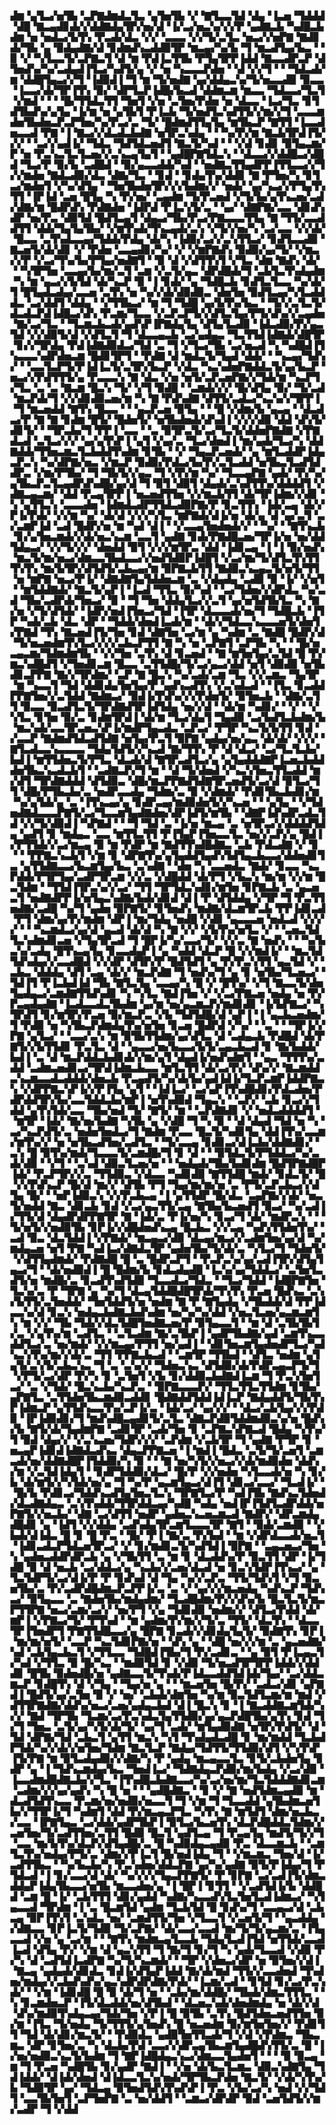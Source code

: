 ▟▆▝▄▜▃▞▅▜▙▝▃▛▇▟▆▟▃▜▃▝▄▜▅▜▙▝▞▝▇▜▃▃▜▟▝▟▄▝▐▃▅▝▜▟▟▟▝▟█▝▇▃▄▟▊▟▞▞▟▟▇▟▄▜▛▞▅▞▟▝▐▞▃▞▅▃▚▞▞▞▛▝▄▟▇▃▙▝▚▟█▃▙▟▆▝▅▝▅▟▃▞▙▜▚▝▛▃▟▞▟▃▝▞▞▝▃▃▃▝▞▞▜▞▃▜▃▝▅▃▞▞▅▛▇▝▇▟▊▟▞▜▙▝▄▝▉▟▄▟▇▞▟▝▊▟▆▟▚▃▟▟▉▜▛▝▆▃▄▞▚▞▙▝▜▝▆▃▟▜▄▞▙▃▝▝▉▝▞▝▚▜▃▃▜▞▃▛▇▃▜▝▟▝▆▝▛▟▐▃▜▜▙▝▛▜▄▜▛▛▐▟▟▝▇▃▃▟▛▃▛▝▟▜▅▟▚▞▚▞▃▟▄▟▐▜▃▞▚▟▜▞▄▝▞▝▅▝▚▃▃▃▛▟▅▝▝▟▝▞▞▜▝▝▝▜▟▃▟▞▆▝▟▟█▜▄▃▞▞▜▝▐▟▉▟▐▝▜▝▆▝▜▞▅▟▇▝▄▞▟▟▄▃▚▞▜▞▅▃▃▟▉▝▉▃▃▝▐▃▃▞▟▞▜▛▐▜▚▝▉▞▝▟▛▜▃▛▐▟█▞▙▃▟▝▟▟▆▃▆▝▆▃▃▝▜▟▃▃▞▜▃▜▝▞▆▟▝▝▝▝█▞▜▜▟▃▜▜▝▜▅▜▝▞▅▝▃▜▅▞▛▟▅▝▅▝▟▃▃▝▐▃▞▜▃▝▊▜▟▜▙▟▚▞▄▜▄▝▐▞▆▝▅▝▄▜▙▜▝▛▐▃▙▝▜▞▅▟▜▃▚▟▜▜▞▞▆▞▞▜▝▃▃▃▆▟▅▜▙▟▅▃▛▃▛▜▅▞▚▞▛▃▞▃▝▜▞▝█▟▆▟▜▜▄▜▄▝▆▜▙▃▛▝▇▜▜▝▐▃▃▟▅▃▃▟▝▛▇▝▐▝▇▃▞▞▟▃▟▃▙▟▇▝▅▜▛▃▚▟▄▝▝▝▚▞▛▞▆▝▇▃▙▜▛▟▐▜▞▞▞▝▝▃▞▞▄▟▐▞▝▜▟▃▝▜▟▜▟▃▅▟▜▝▇▃▜▞▚▟▝▝▝▞▟▝▊▟▊▝▉▜▄▃▆▞▛▝▅▝▛▃▚▃▜▃▜▃▅▞▞▃▚▃▄▜▄▜▝▝▄▟█▛▇▜▟▃▚▝▝▟▃▃▞▞▟▟█▃▞▟█▟▝▜▃▞▛▝▉▞▙▝▃▟█▟▝▝▉▞▄▃▃▟▟▞▚▟▝▝▅▟▇▃▜▜▄▟▛▛▐▜▜▃▃▞▞▜▞▞▆▟▅▝▇▟▃▟▉▞▟▃▝▟▇▞▜▃▝▝▊▟▝▝▊▟▄▜▚▞▟▟▊▝▇▝▛▜▅▞▚▝▊▜▃▞▆▟▅▜▝▞▚▞▟▜▄▝▝▜▅▜▙▟▅▜▛▞▞▞▙▟▆▞▞▝▅▟▞▝▄▞▚▃▞▞▛▜▄▜▚▜▜▝▐▛▐▟▝▃▅▝█▜▄▝▚▝▛▞▅▞▝▃▄▟▆▝▜▞▛▃▅▟▝▞▜▞▙▞▄▜▚▃▅▞▃▟▞▟▇▞▆▝█▟▛▟▚▝▛▟▇▟▅▝▐▟▛▟▝▛▐▃▚▜▞▃▝▝▄▞▝▟▇▛▇▞▃▃▝▟▊▟▚▟▛▝▅▞▛▃▝▟▉▜▟▝█▟▜▃▄▜▝▟▄▃▞▜▙▞▛▃▞▛▇▃▃▃▜▜▄▝▇▝▜▜▞▃▃▟▟▜▜▝▟▟▞▜▄▜▄▜▙▞▝▞▆▜▚▟▞▜▚▃▄▟▞▃▚▝▞▜▞▞▅▞▚▝▃▞▃▃▝▞▞▟▞▝█▃▃▝▃▜▚▟▃▃▄▞▜▟▟▞▛▟▄▝▟▞▚▝▐▟▉▞▃▞▞▃▚▜▜▃▞▝▊▟▜▃▃▟▉▝▇▃▅▜▞▟▞▟▊▝▞▝▛▟▅▝▃▃▄▟▊▞▚▞▝▞▝▞▆▛▇▟▚▝▉▟▉▞▄▞▜▞▝▞▆▃▞▞▛▝▞▃▞▜▚▞▙▞▛▜▄▞▅▟▇▜▝▝▉▝▟▝▞▟▜▜▚▜▝▞▜▃▝▟▆▝▇▟▚▝▟▞▝▝▚▜▛▜▅▝▃▃▄▞▙▞▆▞▃▜▝▃▆▝▞▃▜▞▄▃▝▟▛▟█▟▞▜▝▃▙▜▃▜▚▟▄▟▆▝▚▝▆▝▄▃▞▞▙▜▟▝▟▞▚▃▛▝▉▝▐▝▊▟▞▝▄▝▜▟█▃▙▝▊▟▜▃▜▃▃▝▚▞▟▞▜▝█▜▄▟▃▟▄▞▃▃▅▝▃▜▚▝▅▝▚▞▞▟▞▟▉▟▉▃▝▟▅▜▅▝▉▟▜▃▄▞▚▜▃▟▟▟▃▝▃▞▟▟▜▝▟▟▄▝▝▞▜▜▙▃▞▝▆▝▜▝▜▟█▝▄▞▙▜▚▞▙▃▝▝▜▞▞▃▜▃▜▞▟▃▟▃▛▟▐▟█▃▞▟▚▝▛▃▆▞▜▃▃▝▞▃▛▃▛▜▞▞▟▜▃▜▄▞▛▜▞▟▚▞▞▃▄▟▅▝▇▞▃▞▜▃▝▝▜▃▆▃▙▃▟▞▄▟▚▛▐▛▇▟▄▜▄▝▟▜▄▜▃▟▉▝▐▟▃▟▉▞▛▞▄▃▜▟▝▞▞▟▉▜▞▟▝▞▟▜▃▜▝▜▝▟▃▃▄▃▙▝▃▞▄▟▄▃▝▜▃▜▜▟▐▟▇▟▞▟█▜▛▝▊▞▞▜▛▟▄▝▛▟▐▟▇▟▉▟▃▞▜▟▝▃▝▜▝▞▜▃▞▜▙▝▃▞▅▃▟▝▚▝▚▟█▟▐▜▚▃▃▃▚▟▛▟▅▃▆▝█▟▊▜▛▜▝▝▛▟▇▝▟▝▆▟▃▜▞▜▄▟▝▟▟▞▝▝▚▃▄▞▜▟▚▞▝▝▃▃▜▃▛▜▞▛▐▟▐▃▜▞▃▜▛▞▙▃▛▝▞▟▃▝▚▃▚▟▅▛▇▟▟▃▜▞▄▞▙▃▛▝▅▃▞▞▛▟▜▜▜▞▄▝▛▃▃▃▚▝▇▝▟▃▝▞▅▝▅▜▞▃▛▃▅▛▇▞▞▜▟▞▆▝▚▃▛▜▞▜▃▝▃▝▃▝▇▃▆▝█▃▚▝▜▞▝▞▜▝▉▟█▝▝▃▆▟▞▞▞▝█▞▟▜▄▝▉▞▝▜▞▃▟▝▆▃▛▟▞▜▝▞▞▟▊▟▉▃▅▞▆▝▚▝▇▝▛▟▚▟▇▝▟▜▜▞▃▟▃▞▚▃▚▞▞▜▛▛▐▝▜▝▆▃▅▟▟▝▇▜▚▝█▃▃▝▝▝▄▃▛▃▅▝▉▜▄▝▝▝█▝▞▟▆▞▙▝▄▃▄▝▝▟▃▟▃▞▛▝▇▝▇▝▊▟▆▝█▜▞▝█▟▅▜▞▝▅▜▙▟▅▟▞▟▚▟▐▝▞▞▞▟▉▝▟▟▝▟▚▜▞▟▊▜▞▝▝▜▛▃▙▞▜▝▛▛▐▝▃▃▝▝▃▝▉▜▛▃▜▞▃▞▜▃▜▞▟▟▅▛▇▟▇▝▞▛▇▟▃▟▝▃▜▃▞▞▞▝▄▞▄▜▚▛▐▝▄▜▝▞▄▞▃▝▜▃▞▟▅▟▐▝▆▞▄▟▞▜▃▞▚▝▟▟▇▟▟▞▜▜▅▃▆▃▜▃▙▟▟▜▚▟▆▝▊▜▙▝▝▞▝▜▄▃▛▃▅▟▞▝▄▝▆▜▃▟▟▛▐▟▄▃▛▃▚▝▚▞▟▛▇▞▅▃▝▞▆▃▛▝▉▟▉▞▛▟▃▞▙▞▛▞▃▜▃▟▟▝▅▜▙▃▜▃▟▜▟▟▛▃▝▞▆▞▛▜▙▞▝▜▝▜▙▜▞▞▄▃▝▜▝▞▛▞▆▝▚▞▝▜▃▃▄▛▇▝▄▟▞▝▛▞▚▞▄▜▙▃▛▃▜▃▄▟▛▟▚▟█▞▄▞▟▝▜▝▉▜▝▟▉▜▝▟▄▟▞▃▚▟▜▜▚▞▟▟▟▟▜▝▞▟▇▃▄▃▆▞▝▟▟▝▛▃▄▜▛▛▐▝▅▃▅▟▜▜▅▝▞▞▆▃▙▜▜▝▟▞▜▛▐▟▆▞▞▟▊▝▚▝▄▜▜▃▚▝▃▃▃▟▅▝▐▟▆▟▃▟▛▜▜▟▃▟▉▛▇▞▛▝▊▃▜▜▚▝▐▟▞▃▄▝▟▞▞▛▐▞▛▟▞▝▞▞▆▝▚▞▝▟▞▟▝▞▞▞▚▜▃▝▆▛▇▟▞▟▐▞▅▝▟▞▄▝▟▝▄▞▃▜▝▃▞▃▆▛▐▟▝▃▟▝█▟▛▞▅▝▆▝▚▟▝▟▐▝▝▞▃▃▄▜▅▟▅▟▞▞▝▝▚▞▝▝▇▜▚▃▙▝▊▞▄▜▅▃▆▟▞▞▟▞▅▃▚▃▆▝▃▃▜▝▄▟▇▝▊▟▞▛▇▟█▃▅▞▜▛▐▞▅▝▅▞▟▟▜▟▄▃▞▝▞▞▜▞▞▞▝▟▅▟▟▝▉▜▝▞▞▞▆▜▛▃▝▟▟▝▐▟▊▃▄▝▐▝▐▝▉▞▅▟▚▝▆▃▜▞▆▞▅▃▞▟▆▃▃▜▙▟▃▃▞▞▅▟▜▟▉▛▐▟█▜▝▞▃▞▆▞▜▞▟▜▃▜▚▜▜▜▚▜▚▝▆▞▙▜▛▞▟▜▟▜▞▃▙▃▄▞▆▝▉▛▇▃▙▜▜▝▇▟▉▃▚▃▄▃▜▞▅▜▞▜▜▝▅▝▆▛▇▝▅▃▞▛▐▞▝▟▇▟▇▜▄▜▟▟▅▃▆▝▃▝▞▟▄▟▄▝▃▟▉▝▉▝▐▞▝▞▅▜▝▝▆▜▟▟▇▟▞▝▇▃▜▞▄▛▐▝▐▃▟▝▜▜▃▝▉▞▚▟▝▝▃▞▜▟▅▞▞▟▛▟▃▝▚▞▃▟▝▜▙▞▃▟▛▟▞▜▅▃▞▝▉▝▝▜▝▜▅▝▟▟▄▜▃▞▞▃▜▝▄▞▅▜▟▜▙▜▃▝▚▝▇▞▅▝▞▜▞▟▜▟▞▝▐▟▛▞▅▟▐▜▅▃▞▜▟▝▐▜▛▝▟▃▃▃▟▞▅▞▜▝▜▟█▃▙▝▐▜▛▝▚▟▞▃▙▝▟▃▝▟▛▝▝▜▟▟▞▟▅▟▐▃▟▞▆▝▝▟▞▞▜▟▃▃▚▃▃▃▅▜▞▟▅▜▞▛▇▟▝▜▚▝▇▃▅▟▐▜▞▜▅▝▊▟▝▟▇▜▅▝▃▞▆▝▄▝▚▟▆▝▃▝▇▟█▝█▟▛▞▟▝▜▞▅▃▅▟▆▜▚▜▃▞▞▞▞▃▙▃▛▜▜▝▇▝▚▝▅▝▃▛▇▜▝▃▛▜▙▝▚▝▝▝█▞▅▃▄▃▆▞▜▟▆▟▆▜▙▝▝▞▞▜▅▝▃▜▚▝▟▝▊▃▅▟▝▝▇▝▆▜▅▜▄▞▃▜▟▝█▝▛▞▆▃▚▟█▟▜▝▞▜▅▟▊▃▆▝█▃▃▝▃▜▜▟█▞▜▞▃▞▄▃▞▟▟▝▅▜▝▟▉▟▉▝▅▜▙▟▊▃▛▛▇▝▇▞▞▜▛▟▆▞▝▃▛▝▇▝█▃▚▝▚▞▃▟▞▃▆▝▜▃▝▞▞▃▆▃▝▜▄▜▛▝▆▝▚▃▃▜▝▜▟▝▟▟▊▟▄▜▅▜▄▞▛▝▄▟▚▃▟▜▚▝▞▃▚▟▃▟▝▝▐▜▃▝▊▃▟▟▛▛▇▜▅▞▞▃▜▟▟▝▇▟▆▃▞▝▉▟▐▞▛▟▚▞▞▞▛▟▅▜▞▝▉▜▅▃▙▝▝▟▇▞▃▜▜▝▉▃▃▝▉▃▟▜▃▜▞▜▛▟▇▟▜▛▐▟▜▟▄▝▅▞▞▟▝▝▟▞▆▝▚▟▊▞▝▝▞▝▝▞▚▜▃▝▊▜▅▝▉▞▃▝▊▟▆▜▛▟▐▝▟▞▆▝▜▃▞▟▄▜▝▜▄▟▉▝▃▞▙▟▜▃▙▟▆▞▙▝▆▃▚▟▞▃▃▜▛▃▅▃▚▛▐▞▆▟▛▜▄▃▟▃▝▃▛▃▞▝▛▜▛▝▚▃▜▞▙▜▜▝▊▟▝▞▃▃▛▝▇▟▆▟▜▟▃▟▜▟▇▝▅▜▄▞▛▃▜▝▉▛▇▝▄▟▄▞▅▞▄▃▝▟▞▟▞▝▞▞▞▝▇▜▃▟▃▃▚▃▃▃▃▝▜▟▄▜▟▜▞▞▚▃▟▝▇▞▜▜▚▝▛▝▟▝▟▃▞▝▃▞▜▃▜▃▙▞▙▟▐▝▆▜▜▟▅▃▜▞▛▜▃▝▟▃▟▞▟▝▇▜▛▃▟▜▃▞▄▝▄▜▄▟▟▟▇▛▐▃▅▃▙▟▟▟▅▜▙▃▚▃▟▃▙▜▝▝▃▟▇▃▛▞▜▝▆▝▝▟▝▜▞▟▅▟▝▞▚▃▚▜▅▃▜▜▃▟▟▝▆▞▟▜▝▜▛▟▇▟▟▟▝▟▜▟▉▃▝▟█▞▆▃▛▛▇▟▜▟▇▜▛▃▅▟▜▞▃▞▟▝▉▜▃▞▜▜▝▟█▞▛▜▙▃▙▞▃▝▅▟▛▃▃▟▄▝▜▟▆▞▃▝▉▝▞▟▆▟▞▝▛▟▊▜▙▃▙▟▊▞▆▝▚▞▄▜▟▞▄▝▃▝▐▜▚▃▄▞▄▝▊▟▛▃▄▞▆▟▉▟▅▜▞▞▚▃▅▝▝▝▄▜▄▝▝▞▜▟▅▟▇▟▃▃▃▛▇▜▞▃▞▜▃▃▆▜▄▟▇▟▅▞▟▛▐▟▜▞▆▜▙▝▝▟▇▛▐▟▚▟▛▃▟▃▜▟▝▞▞▜▞▟▉▟▐▝▚▛▇▟▝▝▝▜▝▜▟▝▃▝▐▞▅▝▆▃▄▝▃▝▅▜▛▃▞▞▟▟▟▟▜▟▄▝▄▟▜▝▊▝▆▟▄▃▝▃▃▝▆▜▜▃▜▜▝▛▐▜▄▛▐▜▅▃▃▜▃▝▅▞▞▃▛▞▄▝█▟▐▞▛▜▜▟▞▞▃▞▆▃▄▝▉▝▆▝▛▟▛▝▆▝▇▟▜▜▚▟█▟▇▃▝▃▙▝▛▟▃▟▇▝▞▝▊▝▝▝▛▛▇▃▚▃▙▜▝▞▆▝▊▝▟▛▇▜▚▞▄▜▄▟▟▜▄▟▚▜▟▜▄▃▙▃▃▞▟▟▅▟▊▜▃▝▄▜▜▟▇▃▃▞▙▃▆▜▄▞▙▃▝▃▚▟▇▝▝▟▅▝▚▝▃▃▅▟▃▝▇▟▞▝▊▃▃▝▚▃▛▟▟▞▛▜▛▜▄▞▃▟▛▜▛▃▆▝▞▞▃▝▞▟█▟▟▝▟▞▛▜▝▞▙▃▚▝▆▞▆▝▞▞▆▝█▃▜▟▆▝▝▜▜▟▐▜▛▃▚▞▞▃▞▝▜▜▝▜▛▜▟▃▚▟▊▞▆▜▅▝▊▛▇▃▙▝▃▝▄▃▅▃▜▝▅▟▇▟▛▛▐▞▅▜▄▃▚▟▇▞▙▟▞▟▊▟▝▟▐▝▛▝▟▜▟▟▄▝▞▜▛▝▜▝▛▃▜▜▅▟▇▞▃▟█▝▚▞▜▝▄▟▅▝▉▛▇▜▞▝▊▜▅▟▚▝▆▟▇▞▟▃▆▜▛▃▙▝▛▛▐▟▊▃▟▝▛▜▝▟▆▞▄▞▛▞▆▟▆▝▟▛▐▝▆▞▜▟▄▝▅▟█▝▞▟▊▝▄▃▃▃▅▝▅▟▃▟▝▞▞▞▞▝▝▝▚▃▆▟▃▞▄▞▟▝▄▃▟▝▟▞▟▝▚▝▇▝▞▞▝▞▙▜▚▞▅▜▃▝▞▝▝▃▅▃▜▟▜▃▚▟▆▟▊▃▅▝▞▜▄▜▛▃▟▝▜▝█▛▐▞▚▞▃▃▞▜▞▝▞▞▃▝▇▝▅▟▚▝▝▝▚▞▙▃▚▞▃▟▄▝█▜▚▃▄▜▄▝▊▃▃▟▄▛▐▝▄▝▚▟▟▝▟▃▛▝█▝▞▞▆▟▐▞▝▝▆▃▜▟▜▟▚▟▄▞▞▃▃▟█▟▝▞▞▟▛▝▟▜▛▞▛▝█▟▜▟▜▝▄▝▛▞▛▃▚▜▜▝▄▃▜▟▝▞▝▃▙▃▝▟▟▟▄▝▟▜▝▃▄▝▟▞▞▝▆▃▛▟▇▝▜▝▅▟▚▞▜▝▄▝▊▝▅▜▙▞▜▃▅▃▞▝▜▟▐▜▝▛▐▃▙▟▐▟▝▜▙▝▇▜▃▜▄▝▃▃▄▞▚▝█▝▞▝█▜▚▞▝▞▜▝▇▃▃▜▞▟▅▜▄▟▄▃▞▃▆▟▇▜▜▟▚▟▊▝▚▝▚▜▃▝▇▟▐▜▅▝▞▝▞▃▞▛▇▃▅▝▅▟▄▝▅▝▛▞▛▃▄▟▄▟▇▝▐▃▟▃▃▟▃▜▙▟▆▝▄▞▆▝▅▞▄▃▆▃▛▞▆▟▊▟▊▝▐▞▙▛▇▃▞▝▚▜▛▟▜▝▊▞▆▜▛▞▛▃▅▝▉▞▆▃▛▃▝▞▙▝▜▟▜▟█▞▟▝▄▛▐▝▐▝▄▃▙▃▅▟▆▞▜▝▛▟▉▝▅▝▚▜▙▃▛▟▆▟▄▜▚▞▅▜▅▝▊▃▅▝█▟▛▟▝▞▚▞▝▝▃▝▝▝▜▛▐▞▞▛▇▝▄▜▃▞▝▝▃▃▞▃▚▝▆▝▉▜▙▜▜▟▆▞▄▞▟▜▃▝▟▝▃▟▄▃▙▝▛▟█▟▝▟▞▛▇▜▞▞▙▜▜▟▊▝▛▃▜▃▝▟▝▝▄▃▃▞▅▞▙▃▃▞▙▜▞▃▄▃▙▃▟▝▊▝▇▞▙▟▟▞▙▟▐▝▃▝▟▝▆▃▛▟▟▃▙▟▊▟▞▞▆▞▄▜▝▟▄▟▐▞▅▟▚▟▆▜▝▝▄▃▝▜▜▜▚▞▃▟▟▝▃▟▆▃▅▟▊▃▞▜▛▟▐▟▆▃▙▃▃▝▆▜▃▜▜▝▟▞▃▞▛▞▝▟▚▞▞▝▇▃▆▟▟▃▚▃▆▃▃▟▃▟▟▟▞▟▅▃▙▝▛▃▄▟▜▞▚▞▟▞▙▞▄▟▐▟▐▞▜▃▛▃▆▛▐▟▟▛▇▃▚▝▞▟▛▛▇▃▚▛▐▞▞▛▐▜▄▝▄▜▝▝▐▟▐▃▞▝▃▞▄▛▐▜▚▟█▟▊▞▛▟▃▟▅▞▛▟▛▟▟▜▛▞▙▞▃▃▜▟▟▃▙▞▆▛▐▝▅▜▚▟▉▟▝▜▄▃▚▝▝▃▛▞▝▃▙▝▊▃▞▞▜▟▟▝▄▜▚▜▟▞▃▃▝▜▙▞▅▟▝▜▞▝▇▜▞▝▆▝▝▃▛▟▇▟▊▝▞▝▅▟▃▟▟▟▟▜▝▝▆▜▛▝▐▟▞▝▇▞▅▞▙▟▇▝▚▜▙▝▄▝▞▟█▝▜▝▚▝▉▝▝▟▝▟▄▟▝▜▟▝▅▝▚▝▃▞▚▃▛▟▜▞▃▝▅▟▅▜▅▟▃▞▜▝▇▟▆▝▛▃▃▝█▃▜▞▚▟▊▜▄▝▟▟▐▜▚▞▃▃▆▞▆▜▚▞▞▝▅▝▅▜▙▃▟▜▅▞▃▟▜▃▝▝▜▞▃▃▄▝▊▟▊▃▞▟▐▃▙▞▟▟▇▟▊▞▝▃▚▝█▝▉▜▚▞▆▟▞▜▃▃▃▜▞▃▆▟█▞▜▝▊▝▟▝▝▝▉▜▟▃▜▞▛▜▟▟▃▞▚▞▃▟▞▟▉▝▝▞▜▝▝▃▚▟▝▟▉▃▜▃▅▞▅▝▝▝▅▟▄▟▞▜▙▞▙▟▊▟▆▝█▟▜▛▇▟█▛▐▟▞▝▛▃▛▜▛▞▞▃▝▜▜▟▉▃▝▞▟▃▃▝▚▟▊▟▉▝▇▜▜▟█▝▆▟▞▝▊▟▃▜▞▝█▝▞▞▛▟▚▃▛▝█▞▟▝▆▞▞▝▟▜▙▝▛▜▝▜▄▞▆▞▆▞▅▝▃▝▛▜▞▃▛▃▙▃▞▞▟▜▄▝█▞▝▝▅▛▐▟▉▃▚▝▞▞▛▃▙▃▄▝▐▝▄▜▜▟▛▝█▞▟▃▝▃▄▛▇▞▞▟▞▝▅▃▜▞▅▟▟▝▇▃▝▟▊▃▙▝▊▟▝▞▃▞▄▃▜▜▞▃▄▝▇▜▙▞▙▃▅▟▜▝▉▃▞▝▚▞▃▟▐▞▜▜▞▟▝▟▄▟▛▟▛▛▇▜▛▝▇▝▐▟▞▃▝▛▐▞▅▞▚▝▊▃▞▜▝▟▞▝▆▟▛▃▚▝▝▝▜▞▅▜▞▞▅▟▉▜▙▝▊▛▐▞▞▟█▟▅▟▚▃▄▝█▃▙▃▝▞▞▃▄▝▚▟▚▜▜▟▅▜▚▞▝▃▟▝▉▃▝▟▃▜▟▟▐▝▞▛▇▟▞▝▆▃▄▃▞▟▉▝▟▃▄▞▆▃▞▞▃▟▆▜▅▞▄▞▟▝▚▞▆▟▄▃▅▝▅▜▝▛▇▝▚▟▐▃▞▟▇▟▃▜▛▝▄▟▅▜▙▞▜▞▟▞▃▝▚▜▃▞▜▝▜▟▅▜▞▝▞▟▜▜▄▟▆▟▞▝▛▟▇▟█▝█▝▃▝█▟▛▃▛▜▝▝▛▃▛▃▚▞▄▞▃▟▐▜▛▞▟▜▄▜▄▃▞▜▝▝▟▞▅▟▉▟▐▝█▝█▟▆▞▙▝▊▟▃▟▄▟█▝▐▃▚▞▄▞▜▟▟▃▞▝▃▜▅▜▃▟▜▞▅▝▆▟█▞▃▝▊▃▟▜▚▟▜▟▉▝▜▃▃▟▃▞▜▟▃▝▝▜▃▞▜▟▟▝▐▟█▛▇▜▅▝▜▃▚▞▃▝▛▝▜▛▇▝▄▝▚▞▜▝▟▃▄▜▟▟█▟█▜▛▟▞▜▚▜▚▝▛▃▅▝█▟▚▃▝▃▚▞▙▜▜▞▃▜▅▟▟▞▝▜▅▜▟▟▜▞▅▝▅▟▆▝▇▝▛▝▇▜▄▟▄▝▞▜▙▟▟▞▟▝▛▛▐▟▃▃▚▞▟▝▊▃▚▝▅▟▄▃▙▟▇▃▙▟▚▟▆▝▅▞▚▞▚▞▟▟▝▞▅▃▜▃▅▞▄▃▆▃▆▜▚▝▆▝▞▞▝▜▙▝▜▟▞▞▟▃▜▟█▜▅▟▇▃▅▞▛▝▉▜▄▃▃▜▝▝▆▝▟▝▃▜▙▜▙▜▞▃▝▞▄▜▚▞▆▝▃▟▜▃▝▝▃▜▃▟▆▝▇▞▃▜▙▛▐▝▄▟▛▜▙▟▇▞▄▟▝▃▆▜▚▃▃▟▟▜▃▞▃▝▅▞▆▟▞▝▞▞▆▃▄▞▛▜▜▝▅▞▄▟▐▝▝▟▊▜▅▃▆▜▄▟▅▟▛▜▃▞▚▟▚▃▚▜▚▞▆▞▞▟▞▃▝▜▜▝▛▛▇▃▙▃▟▝▝▃▆▜▛▝▜▜▙▟▝▝▟▜▃▝▅▟▆▝▄▜▄▜▞▃▚▜▞▃▙▃▚▃▝▜▝▃▝▃▚▞▞▝▜▟▅▃▚▃▝▟▜▟▉▞▟▞▛▟▛▃▄▃▛▜▞▜▝▞▛▜▞▃▞▟▛▝▛▞▚▝▊▝▃▜▅▜▝▞▙▝▊▞▟▟▉▃▙▟▇▟▐▃▆▝▜▝▛▃▚▜▅▜▃▞▝▃▝▞▜▟▞▝█▃▚▃▙▞▚▃▛▃▝▝▉▛▇▃▃▃▛▞▝▜▜▃▜▜▃▜▜▟▆▝▊▜▙▞▄▛▇▜▃▝▃▜▜▟▅▜▙▃▆▟▉▃▟▟▊▝█▟▇▟▟▜▟▟▐▟▐▃▛▝▇▟▄▟▟▜▞▜▙▜▚▛▐▟▆▃▛▝▄▜▜▟▚▃▃▜▚▞▃▛▐▞▃▝▐▟▞▃▞▝▄▞▞▞▝▝▟▃▞▃▙▜▄▞▞▞▛▟▉▝▐▛▐▟▉▟▊▞▜▝▆▟▚▟█▃▄▟▊▜▞▃▜▃▝▟▇▃▛▟▉▜▟▟▆▟▉▃▚▞▅▝█▟▚▞▙▝▇▜▞▟▞▜▄▟▆▛▇▝▃▟▊▜▛▝▃▟▞▜▅▝▊▝▃▛▇▃▚▛▇▃▟▝█▟▄▝▚▜▚▞▜▝▉▟▝▟▄▞▞▝▞▃▚▃▅▞▜▟▛▞▞▞▝▃▛▟▆▝▞▃▙▜▛▝▜▝▄▟▇▝▛▜▛▝▊▝▅▃▄▛▐▟▊▟▐▟▇▟▃▟▚▃▝▟▄▃▛▛▇▃▅▝▐▝▆▟▐▝█▟▃▝▃▜▞▜▞▃▅▜▝▃▆▃▟▞▅▞▟▟▇▟█▛▐▜▟▟▉▞▚▝▉▝▝▝▇▝▅▞▚▜▞▞▅▃▞▞▟▞▆▟▉▟▅▝▟▟▚▞▆▝▞▃▜▟▐▟▄▜▝▝▊▟▛▜▟▟▉▞▟▃▞▝█▞▛▝▞▞▅▟▅▝▚▜▃▃▟▞▅▝▚▝▊▞▙▝▟▞▆▜▞▞▚▜▟▞▅▞▄▝▜▝▚▞▛▝▄▃▆▜▄▃▞▟▐▜▝▟▊▃▞▃▃▞▝▜▃▟▐▞▝▝█▞▙▝▛▟▊▃▞▜▟▟▚▃▟▜▄▜▅▃▜▃▚▝▜▛▇▜▃▞▛▝▚▟▐▜▙▝▇▟▚▃▜▟▅▟▞▟▃▟▇▟▄▃▝▃▚▜▚▟▟▞▜▜▛▟▟▃▄▞▚▟█▝▚▟▄▝▅▟▐▛▐▜▟▜▃▟▛▟▟▞▅▛▇▜▞▞▅▃▙▞▝▟▇▝▃▞▟▜▜▝▅▟▛▝▄▟▅▃▚▃▅▃▆▃▟▝▇▟▛▞▝▟▛▃▆▟▄▟█▟▊▝▄▝▐▟▜▝▞▞▟▟▄▝▃▟▚▟▄▜▛▃▆▜▃▃▃▜▛▝▇▜▝▝▉▟▞▃▆▟▉▝▝▞▙▟▞▟▐▟▃▝█▝▊▝█▝▛▃▝▝█▞▝▛▐▝▇▞▃▝▛▞▙▟▝▝▆▝▞▟▛▟▃▃▟▞▅▃▜▝▐▟▊▃▟▃▛▜▟▃▅▜▛▃▞▝▞▝▊▞▆▟▊▃▜▞▚▟▜▟▐▝▉▛▇▝▝▃▄▃▅▃▞▜▅▝▚▝▄▟▅▃▟▟▛▟▛▃▙▝▄▝▞▜▙▜▜▝▃▝▆▝▊▝▟▃▟▟▚▞▛▝▉▃▜▜▝▟▛▝▐▞▜▟█▝▉▝▟▝▅▃▙▝▃▞▟▟▃▞▄▝▚▃▙▞▞▃▅▞▟▃▟▝▅▝▊▃▚▜▟▛▐▜▚▃▞▝▄▝▜▃▜▟▛▜▞▃▞▟▐▞▛▝▛▝▊▟▚▟▝▟▝▜▄▝▚▞▞▃▛▃▝▜▜▞▜▟▚▜▝▞▜▝▉▃▅▜▙▞▃▝▛▞▃▟▛▟█▟▆▃▛▃▛▛▐▞▃▝▃▝▞▝▄▞▞▞▆▃▅▟▄▝▚▟▚▃▛▝▜▟▚▃▞▝▉▜▄▃▃▝▃▝▇▟▅▜▙▞▆▟▄▟▆▞▝▜▃▟█▟▆▞▛▞▞▟▚▞▙▝█▃▜▃▜▞▆▃▛▜▜▛▇▝▅▃▞▃▆▞▃▞▞▝▅▞▛▜▝▞▄▝▜▟▊▟▉▝▅▟▆▞▞▝▟▜▃▞▛▟▟▝▟▞▆▛▐▝▞▛▇▃▞▜▞▝▛▜▚▟▝▝▆▝▄▟▆▞▛▞▆▞▞▜▞▃▝▜▜▞▝▟▃▜▚▝▝▟▃▃▜▛▐▜▅▟▛▜▝▛▇▜▜▟█▃▃▞▄▝█▛▇▝▊▃▟▞▞▟▊▟▄▜▄▜▞▝▉▟▇▜▚▝▊▛▐▝▆▞▆▞▅▜▞▝▃▃▛▝▚▃▜▟▊▛▇▞▅▝▝▟▚▝▄▝▝▟█▝▅▞▞▞▆▝▃▝▄▃▅▟▇▞▚▟▝▃▙▜▄▃▙▃▜▝▞▜▜▃▃▝▜▟█▟▐▜▙▞▜▝▛▞▃▟▊▃▝▝▄▝▉▜▝▛▐▃▄▃▜▞▚▟▝▞▜▜▃▝▉▝█▞▚▃▝▝▆▟▉▜▟▝▊▝▞▟▉▝▜▞▅▃▟▜▛▜▛▛▐▟▟▞▞▟▟▟▊▝█▜▙▝▉▟▅▟█▞▅▝▄▟▇▃▃▜▞▜▚▟▞▛▐▟▃▃▟▟▜▟▐▟▞▜▄▞▝▃▞▟▟▃▆▃▛▝▊▟█▜▚▝▟▝▞▜▄▝▝▜▄▞▅▝▄▝▝▝▆▃▅▜▅▝█▞▛▞▝▃▟▃▞▟▊▝▄▛▇▟▐▝█▟▜▞▄▞▃▜▅▝▉▝▞▝▅▞▝▃▙▟▞▟▆▜▅▝▚▞▆▝▉▃▜▟▜▃▆▞▆▝▆▟▝▞▟▜▜▛▇▟▇▞▟▟▚▞▅▃▞▃▅▞▄▟▄▃▙▟▝▟▐▝█▃▚▝▊▝▐▝▇▃▟▟▇▃▆▜▟▞▚▞▞▝▇▟▝▜▛▜▙▝▜▃▆▞▃▞▛▃▚▟▃▜▄▜▜▟▉▞▄▞▄▃▛▟█▜▙▞▄▜▚▝▊▟▝▜▞▜▝▜▅▃▝▃▜▞▄▞▚▜▞▟▞▜▞▝▄▞▜▝▃▟▞▝▆▜▄▟▉▟▇▝▅▜▛▞▛▟▜▞▝▟▝▜▟▝▟▛▇▞▜▟▝▃▙▃▜▝▄▜▜▝▆▃▚▝▚▜▝▜▚▟▄▟▃▟█▝▊▝▆▞▆▟▟▝▜▃▙▟▛▜▟▞▚▞▞▟▞▞▅▜▅▞▜▟▆▝▇▃▜▃▛▝▇▟▄▞▜▟▜▜▞▜▜▟▉▞▟▜▝▞▚▜▚▛▐▜▞▛▇▝▆▝▉▜▃▟▄▟▉▞▞▟▇▞▚▝▛▝▄▟▄▝▆▃▄▃▃▜▃▝▊▜▞▃▙▟▅▜▄▝▊▟▛▝▄▝▐▝▜▟▚▃▆▟▄▞▙▃▝▜▅▟▐▃▞▝▜▟▇▟▄▃▛▟▉▞▆▞▙▟▄▝▞▃▞▟▉▝▐▃▃▟▆▟█▟▇▃▙▞▞▜▃▝▐▜▚▟█▃▙▟▇▃▃▞▚▞▃▞▅▞▆▞▜▃▜▟▟▟▇▟▊▃▆▝▃▟▆▞▞▞▄▞▄▟▚▝▚▝█▝▅▝▝▝▄▟█▟▇▃▝▝▊▝▞▝▇▝▅▟▜▟▆▃▄▟▉▝▆▝▟▃▟▜▟▜▚▃▃▝▛▃▆▞▅▞▅▟▉▞▅▃▃▜▝▜▝▞▆▝▜▝▜▃▃▟▟▝▄▜▙▟▆▃▅▜▙▞▞▜▜▛▐▞▜▝▚▟▆▜▝▟▟▝▛▞▆▃▄▃▛▜▃▝▚▜▚▝▇▝▆▜▟▜▝▟▆▞▅▃▙▃▞▃▃▝▐▛▇▜▄▃▝▃▞▟▟▞▄▟▛▜▙▛▐▝▉▜▃▞▙▃▅▜▚▝▟▃▛▟█▟▟▃▜▟▆▞▞▃▅▜▅▞▜▞▃▟▜▜▅▞▃▜▜▝█▟▉▝█▃▜▝▄▟▜▃▄▝▜▝▛▃▄▜▄▝▆▟▜▞▜▞▞▜▝▃▃▝▆▞▙▜▚▞▟▃▛▞▟▜▄▟█▞▃▝█▝▚▟▉▟▄▃▄▟▉▝▛▃▝▟▃▃▆▃▙▝▝▃▆▜▃▜▚▞▅▟▄▞▛▜▞▃▝▟▆▞▞▛▐▃▜▝█▞▅▟▐▟▄▝▜▝▝▞▆▃▆▃▝▜▅▞▟▝▐▞▃▟▜▜▙▃▝▝▚▞▙▃▙▞▚▝▛▃▚▟▅▞▟▟▃▛▇▝▄▞▚▞▄▟▇▝▉▜▞▛▐▟▄▞▜▝▛▜▟▃▟▝▐▝▊▞▃▃▞▟▝▟▞▝▚▞▞▞▞▜▄▃▛▛▇▜▞▝▛▝▊▛▇▝▃▞▃▟▐▜▞▟▆▃▟▟▄▛▐▟▄▜▙▃▃▞▅▜▙▝▆▃▃▟▅▞▄▝▐▝█▛▐▝▊▜▜▝▝▞▃▟▜▟▐▞▙▝▟▟█▟▝▃▆▝█▝▐▞▝▃▙▜▜▜▝▟▊▞▄▟▟▝▚▟▇▞▚▃▃▟▚▜▃▜▅▜▃▟▐▟▆▃▞▝▚▜▄▃▃▟▝▜▛▟▆▝▐▝▃▝█▃▆▜▟▝▄▟▆▝▜▃▙▜▟▝█▝▊▟▚▞▜▝▃▃▄▃▞▟▝▃▙▃▄▝▉▛▐▜▚▜▝▃▚▟▃▝▅▞▝▃▆▟▜▜▞▜▅▝▞▜▃▃▜▝▞▃▅▜▞▜▝▝▄▃▟▟▄▝▞▟▇▃▃▝▊▛▐▃▜▞▜▟▉▝▜▞▃▛▇▞▝▟▞▃▃▞▃▃▟▝▆▞▜▞▜▞▄▃▆▞▃▝▐▜▄▃▃▟▝▞▅▝▄▝▃▞▆▝▝▝▇▜▚▝▆▟▆▃▄▜▃▃▙▝▜▟▄▜▃▟▐▜▟▝▅▜▜▟▞▃▃▟▐▃▟▝▟▜▄▝▛▞▝▞▆▝▟▝▄▃▚▜▜▝▜▝▇▞▜▝▊▞▜▝▚▝▄▟▞▜▃▃▟▝▞▟▉▝▛▞▚▝▟▝▃▟▜▟▐▃▟▛▇▝▚▞▜▞▚▃▆▟▞▝▝▜▛▝▞▟▅▃▞▟▛▝▅▝▉▜▅▞▞▟▐▝▇▃▄▝▄▟▄▟▞▟▊▟▃▝▊▟▐▞▟▜▄▛▐▟▟▝▇▞▟▞▆▟▝▜▜▞▞▃▃▟▅▟▝▜▚▟▅▞▆▟▄▞▞▃▙▟▚▟▚▞▄▃▚▟▛▟▛▟▇▞▛▟▞▝▐▃▆▞▃▟▝▝▊▜▟▝▊▞▃▞▛▃▚▟▞▝▝▞▆▝▐▟▊▟█▝█▝▉▝▟▞▜▝▅▝▝▃▙▞▆▞▟▟█▞▝▜▙▟▞▟▆▃▜▜▜▃▝▝▚▝▊▃▆▟▅▃▛▝▐▜▞▟▃▟▟▞▅▞▟▜▙▟▝▝▟▃▅▃▚▟▞▟▅▟▆▟▄▝▅▝▟▞▞▟▝▟▚▞▆▟▉▜▚▟▄▃▄▞▜▟▞▜▅▝▞▛▐▝█▝▉▜▙▝▃▜▚▝█▟▜▟▅▃▅▟▜▜▅▝▉▞▆▝▐▜▃▝▜▞▅▟▄▝▜▞▜▜▜▞▄▜▅▟▚▝█▝▅▃▅▟▆▝▉▞▆▜▅▜▅▞▞▝▛▟▊▜▜▝▜▟▝▟▞▟▊▞▆▃▜▞▝▝▛▟▉▟▃▝▄▟▉▜▅▜▜▃▟▞▜▝▞▟▝▞▛▟▆▃▝▜▙▃▆▃▝▟▛▝▊▜▅▞▃▝▚▝▟▃▙▞▛▟▝▃▃▞▞▟▛▃▄▜▙▃▆▜▄▟█▟▚▜▜▞▃▝█▝▐▞▅▞▅▟▉▃▚▃▜▞▙▟▆▝▜▝▇▛▐▟█▟▄▃▚▃▞▟▆▃▃▜▄▟▅▜▝▝▝▝▉▝▉▃▄▝▆▝▜▝▛▃▅▝▚▟█▜▙▝▊▞▄▟▛▝▇▟▐▝▝▞▅▝▟▞▙▃▜▃▆▃▝▟▉▃▚▟▇▜▄▝▜▟▐▟▟▞▝▟▐▟▞▟▅▟▝▟▐▟▃▃▜▃▚▞▅▟▞▜▛▜▙▃▛▟▅▝▇▃▜▞▝▞▟▞▚▜▚▞▙▝▜▟▉▜▛▝▄▞▝▜▟▃▄▝▉▜▅▟▜▟▚▜▚▟▚▛▐▝▛▃▝▞▙▞▃▞▚▝▅▟▝▞▞▜▟▜▝▃▃▜▙▜▅▜▝▃▛▜▅▛▇▝▃▝▅▞▟▟▜▝▝▃▆▃▞▟▛▟▛▝▉▟▝▃▅▜▟▜▞▞▆▞▃▟▛▝▜▝▞▟▟
